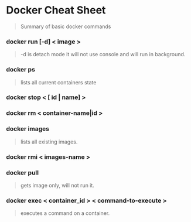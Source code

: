 # Docker Cheat Sheet
>Summary of basic docker commands

### docker run [-d] < image >
> -d is detach mode it will not use console and will run in background.
### docker ps
> lists all current containers state

### docker stop < [ id | name] >
### docker rm < container-name|id  >
### docker images
> lists all existing images.
### docker rmi < images-name >

### docker pull
> gets image only, will not run it.

### docker exec < container_id > < command-to-execute >
> executes a command on a container.

